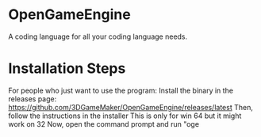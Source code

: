 # OpenGameEngine
A coding language for all your coding language needs.
# Installation Steps
For people who just want to use the program:
Install the binary in the releases page: 
https://github.com/3DGameMaker/OpenGameEngine/releases/latest
Then, follow the instructions in the installer
This is only for win 64 but it might work on 32
Now, open the command prompt and run "oge
